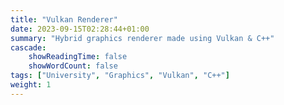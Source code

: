 ```yaml
---
title: "Vulkan Renderer"
date: 2023-09-15T02:28:44+01:00
summary: "Hybrid graphics renderer made using Vulkan & C++"
cascade:
    showReadingTime: false
    showWordCount: false
tags: ["University", "Graphics", "Vulkan", "C++"]
weight: 1
---
```

